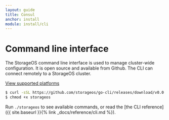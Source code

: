 ```yaml
---
layout: guide
title: Consul
anchor: install
module: install/cli
---
```


# Command line interface

The StorageOS command line interface is used to manage cluster-wide
configuration. It is open source and available from Github. The CLI can connect
remotely to a StorageOS cluster.

[View supported platforms](https://github.com/storageos/go-cli/releases)

```bash
$ curl -sSL https://github.com/storageos/go-cli/releases/download/v0.0.1/storageos_linux_amd64 > storageos
$ chmod +x storageos
```

Run `./storageos` to see available commands, or read the [the CLI reference]({{ site.baseurl }}{% link _docs/reference/cli.md %}).
